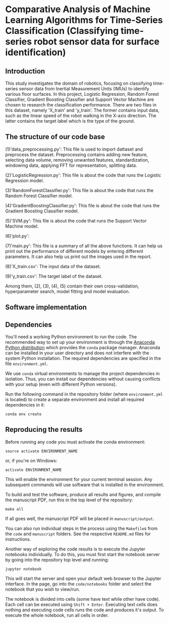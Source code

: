 # Comparative Analysis of Machine Learning Algorithms for Time-Series Classification (Classifying time-series robot sensor data for surface identification)
## Introduction

This study investigates the domain of robotics, focusing on classifying time-series sensor data from Inertial Measurement Units (IMUs) to identify various floor surfaces. In this project, Logistic Regression, Random Forest Classifier, Gradient Boosting Classifier and Support Vector Machine are chosen to research the classification performance. There are two files in this dataset, namely 'X_train' and 'y_train'. The former contains input data, such as the linear speed of the robot walking in the X-axis direction. The latter contains the target label which is the type of the ground.

## The structure of our code base
(1)'data_preprocessing.py': This file is used to import dattaset and preprocess the dataset. Preprocessing contains adding new feature, selecting data volume, removing unwanted features, standardization, windowing data, applying FFT for representation, splitting data.

(2)'LogisticRegression.py': This file is about the code that runs the Logistic Regression model. 

(3)'RandomForestClassifier.py': This file is about the code that runs the Random Forest Classifier model. 

(4)'GradientBoostingClassifier.py': This file is about the code that runs the Gradient Boosting Classifier model. 

(5)'SVM.py': This file is about the code that runs the Support Vector Machine model. 

(6)'plot.py': 

(7)'main.py': This file is a summary of all the above functions. It can help us print out the performance of different models by entering different parameters. It can also help us print out the images used in the report.

(8)'X_train.csv': The input data of the dataset.

(9)'y_train.csv': The target label of the dataset.

Among them, (2), (3), (4), (5) contain their own cross-validation, hyperparameter search, model fitting and model evaluation.


## Software implementation




## Dependencies

You'll need a working Python environment to run the code.
The recommended way to set up your environment is through the
[Anaconda Python distribution](https://www.anaconda.com/download/) which
provides the `conda` package manager.
Anaconda can be installed in your user directory and does not interfere with
the system Python installation.
The required dependencies are specified in the file `environment.yml`.

We use `conda` virtual environments to manage the project dependencies in
isolation.
Thus, you can install our dependencies without causing conflicts with your
setup (even with different Python versions).

Run the following command in the repository folder (where `environment.yml`
is located) to create a separate environment and install all required
dependencies in it:

    conda env create


## Reproducing the results

Before running any code you must activate the conda environment:

    source activate ENVIRONMENT_NAME

or, if you're on Windows:

    activate ENVIRONMENT_NAME

This will enable the environment for your current terminal session.
Any subsequent commands will use software that is installed in the environment.

To build and test the software, produce all results and figures, and compile
the manuscript PDF, run this in the top level of the repository:

    make all

If all goes well, the manuscript PDF will be placed in `manuscript/output`.

You can also run individual steps in the process using the `Makefile`s from the
`code` and `manuscript` folders. See the respective `README.md` files for
instructions.

Another way of exploring the code results is to execute the Jupyter notebooks
individually.
To do this, you must first start the notebook server by going into the
repository top level and running:

    jupyter notebook

This will start the server and open your default web browser to the Jupyter
interface. In the page, go into the `code/notebooks` folder and select the
notebook that you wish to view/run.

The notebook is divided into cells (some have text while other have code).
Each cell can be executed using `Shift + Enter`.
Executing text cells does nothing and executing code cells runs the code
and produces it's output.
To execute the whole notebook, run all cells in order.
